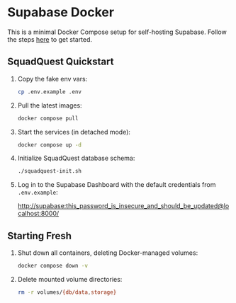 # Supabase Docker

This is a minimal Docker Compose setup for self-hosting Supabase. Follow the steps [here](https://supabase.com/docs/guides/hosting/docker) to get started.

## SquadQuest Quickstart

1. Copy the fake env vars:

    ```bash
    cp .env.example .env
    ```

1. Pull the latest images:

    ```bash
    docker compose pull
    ```

1. Start the services (in detached mode):

    ```bash
    docker compose up -d
    ```

1. Initialize SquadQuest database schema:

    ```bash
    ./squadquest-init.sh
    ```

1. Log in to the Supabase Dashboard with the default credentials from `.env.example`:

    <http://supabase:this_password_is_insecure_and_should_be_updated@localhost:8000/>

## Starting Fresh

1. Shut down all containers, deleting Docker-managed volumes:

    ```bash
    docker compose down -v
    ```

1. Delete mounted volume directories:

    ```bash
    rm -r volumes/{db/data,storage}
    ```
